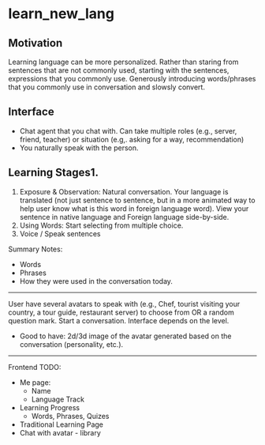 # learn_new_lang

## Motivation
Learning language can be more personalized. 
Rather than staring from sentences that are not commonly used, starting with the sentences, expressions that you commonly use. Generously introducing words/phrases that you commonly use in conversation and slowsly convert. 

## Interface 
* Chat agent that you chat with. Can take multiple roles (e.g., server, friend, teacher) or situation (e.g,. asking for a way, recommendation)
* You naturally speak with the person.

## Learning Stages1. 
1. Exposure & Observation: Natural conversation. Your language is translated (not just sentence to sentence, but in a more animated way to help user know what is this word in foreign language word). View your sentence in native language and Foreign language side-by-side.
2. Using Words: Start selecting from multiple choice.
3. Voice / Speak sentences

Summary Notes: 
- Words
- Phrases
- How they were used in the conversation today.

---
User have several avatars to speak with (e.g., Chef, tourist visiting your country, a tour guide, restaurant server) to choose from OR a random question mark. 
Start a conversation. Interface depends on the level. 
- Good to have: 2d/3d image of the avatar generated based on the conversation (personality, etc.).

--- 
Frontend TODO: 
* Me page:
  * Name
  * Language Track
* Learning Progress 
  * Words, Phrases, Quizes
* Traditional Learning Page
* Chat with avatar - library
